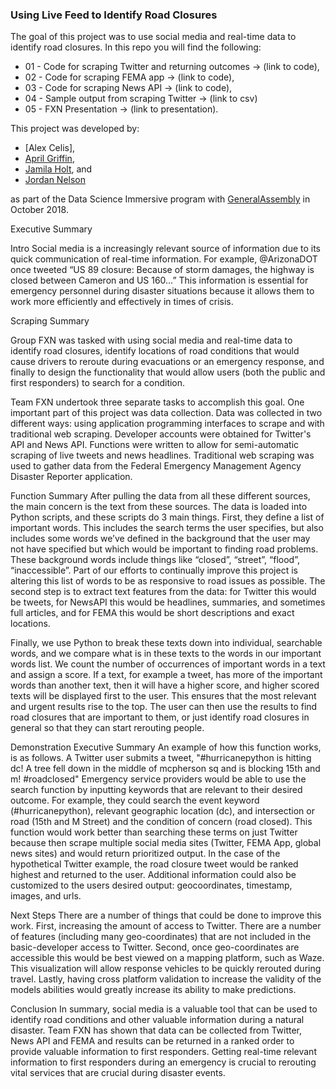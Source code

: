 ### Using Live Feed to Identify Road Closures

The goal of this project was to use social media and real-time data to identify road closures. In this repo you will find the following:
- 01 - Code for scraping Twitter and returning outcomes →  (link to code),
- 02 - Code for scraping FEMA app →  (link to code),
- 03 - Code for scraping News API → (link to code),
- 04 - Sample output from scraping Twitter → (link to csv)
- 05 - FXN Presentation → (link to presentation).

This project was developed by:
- [Alex Celis], 
- [April Griffin](https://www.linkedin.com/in/april-g-a77b3812b/), 
- [Jamila Holt](https://www.linkedin.com/in/jamilaholt/), and
- [Jordan Nelson](https://www.linkedin.com/in/jordanhowesnelson/)

as part of the Data Science Immersive program with [GeneralAssembly](https://generalassemb.ly) in October 2018.

Executive Summary

Intro
Social media is a increasingly relevant source of information due to its quick communication of real-time information. For example, @ArizonaDOT once tweeted “US 89 closure: Because of storm damages, the highway is closed between Cameron and US 160…” This information is essential for emergency personnel during disaster situations because it allows them to work more efficiently and effectively in times of crisis.

Scraping Summary

Group FXN was tasked with using social media and real-time data to identify road closures, identify locations of road conditions that would cause drivers to reroute during evacuations or an emergency response, and finally to design the functionality that would allow users (both the public and first responders) to search for a condition. 

Team FXN undertook three separate tasks to accomplish this goal. One important part of this project was data collection.  Data was collected in two different ways: using application programming interfaces to scrape and with traditional web scraping.  Developer accounts were obtained for Twitter's API and News API. Functions were written to allow for semi-automatic scraping of live tweets and news headlines. Traditional web scraping was used to gather data from the Federal Emergency Management Agency Disaster Reporter application.


Function Summary
After pulling the data from all these different sources, the main concern is the text from these sources. The data is loaded into Python scripts, and these scripts do 3 main things. First, they define a list of important words. This includes the search terms the user specifies, but also includes some words we’ve defined in the background that the user may not have specified but which would be important to finding road problems. These background words include things like “closed”, “street”, “flood”, “inaccessible”. Part of our efforts to continually improve this project is altering this list of words to be as responsive to road issues as possible. The second step is to extract text features from the data: for Twitter this would be tweets, for NewsAPI this would be headlines, summaries, and sometimes full articles, and for FEMA this would be short descriptions and exact locations.

Finally, we use Python to break these texts down into individual, searchable words, and we compare what is in these texts to the words in our important words list. We count the number of occurrences of important words in a text and assign a score. If a text, for example a tweet, has more of the important words than another text, then it will have a higher score, and higher scored texts will be displayed first to the user. This ensures that the most relevant and urgent results rise to the top. The user can then use the results to find road closures that are important to them, or just identify road closures in general so that they can start rerouting people.


Demonstration Executive Summary
An example of how this function works, is as follows. A Twitter user submits a tweet, "#hurricanepython is hitting dc! A tree fell down in the middle of mcpherson sq and is blocking 15th and m! #roadclosed" Emergency service providers would be able to use the search function by inputting keywords that are relevant to their desired outcome. For example, they could search the event keyword (#hurricanepython), relevant geographic location (dc), and intersection or road (15th and M Street) and the condition of concern (road closed). This function would work better than searching these terms on just Twitter because then scrape multiple social media sites (Twitter, FEMA App, global news sites) and would return prioritized output. In the case of the hypothetical Twitter example, the road closure tweet would be ranked highest and returned to the user. Additional information could also be customized to the users desired output: geocoordinates, timestamp, images, and urls.

Next Steps
There are a number of things that could be done to improve this work. First, increasing the amount of access to Twitter. There are a number of features (including many geo-coordinates) that are not included in the basic-developer access to Twitter. Second, once geo-coordinates are accessible this would be best viewed on a mapping platform, such as Waze. This visualization will allow response vehicles to be quickly rerouted during travel. Lastly, having cross platform validation to increase the validity of the models abilities would greatly increase its ability to make predictions.

Conclusion
In summary, social media is a valuable tool that can be used to identify road conditions and other valuable information during a natural disaster. Team FXN has shown that data can be collected from Twitter, News API and FEMA and results can be returned in a ranked order to provide valuable information to first responders. Getting real-time relevant information to first responders during an emergency is crucial to rerouting vital services that are crucial during disaster events.



